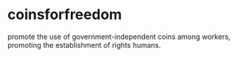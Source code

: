 # coinsforfreedom
promote the use of government-independent coins among workers, promoting the establishment of rights humans.
